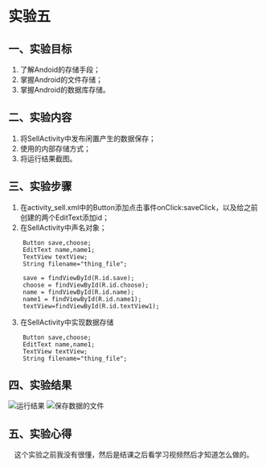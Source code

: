 # 实验五       
## 一、实验目标  
1. 了解Andoid的存储手段；
2. 掌握Android的文件存储；
3. 掌握Android的数据库存储。
## 二、实验内容  
1. 将SellActivity中发布闲置产生的数据保存； 
2. 使用的内部存储方式；
3. 将运行结果截图。 
## 三、实验步骤  
1. 在activity_sell.xml中的Button添加点击事件onClick:saveClick，以及给之前创建的两个EditText添加id；
2. 在SellActivity中声名对象； 
```
    Button save,choose;
    EditText name,name1;
    TextView textView;
    String filename="thing_file";

    save = findViewById(R.id.save);
    choose = findViewById(R.id.choose);
    name = findViewById(R.id.name);
    name1 = findViewById(R.id.name1);
    textView=findViewById(R.id.textView1);
```
3. 在SellActivity中实现数据存储
```
    Button save,choose;
    EditText name,name1;
    TextView textView;
    String filename="thing_file";
```
## 四、实验结果  
![运行结果](https://github.com/liangyunrong/android-labs-2020/blob/master/students/net1814080903237/app/src/main/res/drawable/sy5-1.PNG)
![保存数据的文件](https://github.com/liangyunrong/android-labs-2020/blob/master/students/net1814080903237/app/src/main/res/drawable/sy5-2.PNG)
## 五、实验心得  
&#160; &#160;这个实验之前我没有很懂，然后是结课之后看学习视频然后才知道怎么做的。
